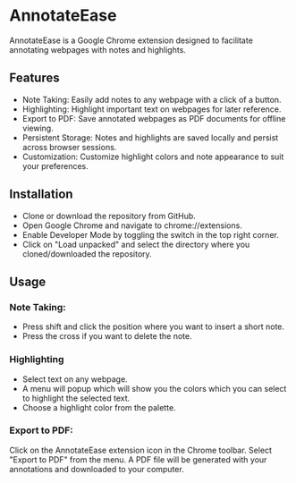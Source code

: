 # AnnotateEase
AnnotateEase is a Google Chrome extension designed to facilitate annotating webpages with notes and highlights.

## Features
- Note Taking: Easily add notes to any webpage with a click of a button.
- Highlighting: Highlight important text on webpages for later reference.
- Export to PDF: Save annotated webpages as PDF documents for offline viewing.
- Persistent Storage: Notes and highlights are saved locally and persist across browser sessions.
- Customization: Customize highlight colors and note appearance to suit your preferences.
## Installation
- Clone or download the repository from GitHub.
- Open Google Chrome and navigate to chrome://extensions.
- Enable Developer Mode by toggling the switch in the top right corner.
- Click on "Load unpacked" and select the directory where you cloned/downloaded the repository.
## Usage
### Note Taking:

- Press shift and click the position where you want to insert a short note.
- Press the cross if you want to delete the note.

### Highlighting
- Select text on any webpage.
- A menu will popup which will show you the colors which you can select to highlight the selected text.
- Choose a highlight color from the palette.
### Export to PDF:

Click on the AnnotateEase extension icon in the Chrome toolbar.
Select "Export to PDF" from the menu.
A PDF file will be generated with your annotations and downloaded to your computer.